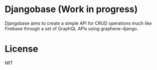 # Djangobase (Work in progress)

Djangobase aims to create a simple API for CRUD operations much like Firebase through a set of GraphQL APIs 
using graphene-django.

# License

MIT
